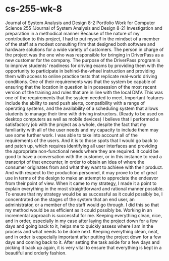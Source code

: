 # cs-255-wk-8
Journal of System Analysis and Design 8-2 Portfolio Work for Computer Science 255 
[Journal of System Analysis and Design 8-2]
Investigation and preparation in a methodical manner Because of the nature of my contribution to this project, I had to put myself in the mindset of a member of the staff at a modest consulting firm that designed both software and hardware solutions for a wide variety of customers. 
The person in charge of the project was the one who was responsible for bringing in DriverPass as a new customer for the company. The purpose of the DriverPass program is to improve students' readiness for driving exams by providing them with the opportunity to participate in behind-the-wheel instruction and providing them with access to online practice tests that replicate real-world driving conditions. 
One of their requirements was that the system be capable of ensuring that the location in question is in possession of the most recent version of the training and rules that are in line with the local DMV. This was one of the requirements that the system needed to meet. 
Important features include the ability to send push alerts, compatibility with a range of operating systems, and the availability of a scheduling system that allows students to manage their time with driving instructors. (Ready to be used on desktop computers as well as mobile devices) 
I believe that I performed a satisfactory job with the project as a whole, despite the fact that my familiarity with all of the user needs and my capacity to include them may use some further work. I was able to take into account all of the requirements of the users.
And it is to those spots that I would go back to and patch up, which requires identifying all user interfaces and providing the appropriate non-functional needs where they are required. It could be good to have a conversation with the customer, or in this instance to read a transcript of that encounter, in order to obtain an idea of where the consumer originates from and what they want to achieve with their product.
And with respect to the production personnel, it may prove to be of great use in terms of the design to make an attempt to appreciate the endeavor from their point of view. When it came to my strategy, I made it a point to explain everything in the most straightforward and rational manner possible. To ensure that my strategy would be as successful as it could possibly be, I concentrated on the stages of the system that an end user, an administrator, or a member of the staff would go through. 
I did this so that my method would be as efficient as it could possibly be. Working in an incremental approach is successful for me. Keeping everything clean, nice, and in order, especially in my case after laying the project down for a few days and going back to it, helps me to quickly assess where I am in the process and what needs to be done next. Keeping everything clean, neat, and in order is especially important after putting the project down for a few days and coming back to it.
After setting the task aside for a few days and picking it back up again, it is very vital to ensure that everything is kept in a beautiful and orderly fashion.





